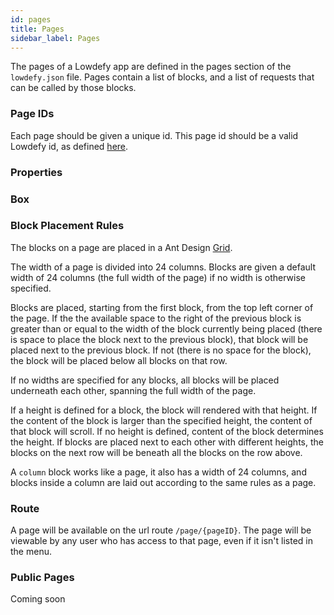 ```yaml
---
id: pages
title: Pages
sidebar_label: Pages
---
```


The pages of a Lowdefy app are defined in the pages section of the `lowdefy.json` file. Pages contain a list of blocks, and a list of requests that can be called  by those blocks.

### Page IDs

Each page should be given a unique id. This page id should be a valid Lowdefy id, as defined [here](lowdefy-file#names-and-ids).

### Properties

### Box

### Block Placement Rules

The blocks on a page are placed in a Ant Design [Grid](https://ant.design/components/grid/).

The width of a page is divided into 24 columns. Blocks are given a default width of 24 columns (the full width of the page) if no width is otherwise specified.

Blocks are placed, starting from the first block, from the top left corner of the page. If the the available space to the right of the previous block is greater than or equal to the width of the block currently being placed (there is space to place the block next to the previous block), that block will be placed next to the previous block. If not (there is no space for the block), the block will be placed below all blocks on that row.

If no widths are specified for any blocks, all blocks will be placed underneath each other, spanning the full width of the page.

If a height is defined for a block, the block will rendered with that height. If the content of the block is larger than the specified height, the content of that block will scroll. If no height is defined, content of the block determines the height. If blocks are placed next to each other with different heights, the blocks on the next row will be beneath all the blocks on the row above.

A `column` block works like a page, it also has a width of 24 columns, and blocks inside a column are laid out according to the same rules as a page. 

### Route

A page will be available on the url route `/page/{pageID}`. The page will be viewable by any user who has access to that page, even if it isn't listed in the menu.

### Public Pages

Coming soon